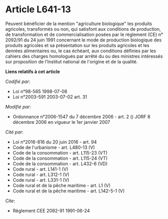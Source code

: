 # Article L641-13

Peuvent bénéficier de la mention "agriculture biologique" les produits agricoles, transformés ou non, qui satisfont aux
conditions de production, de transformation et de commercialisation posées par le règlement (CE) n° 2092/91 du 24 juin 1991
concernant le mode de production biologique des produits agricoles et sa présentation sur les produits agricoles et les
denrées alimentaires ou, le cas échéant, aux conditions définies par les cahiers des charges homologués par arrêté du ou des
ministres intéressés sur proposition de l'Institut national de l'origine et de la qualité.

**Liens relatifs à cet article**

_Codifié par_:

  - Loi n°98-565 1998-07-08
  - Loi n°2003-591 2003-07-02 art. 31

_Modifié par_:

  - Ordonnance n°2006-1547 du 7 décembre 2006 - art. 2 () JORF 8 décembre 2006 en vigueur le 1er janvier 2007

_Cité par_:

  - Loi n°2016-816 du 20 juin 2016 - art. 94
  - Code de l'urbanisme - art. L480-13 (V)
  - Code de la consommation - art. L115-23 (VT)
  - Code de la consommation - art. L115-24 (VT)
  - Code de la consommation - art. L432-6 (VD)
  - Code rural - art. L141-1 (V)
  - Code rural - art. L312-1 (V)
  - Code rural - art. L331-1 (V)
  - Code rural et de la pêche maritime - art. L1 (V)
  - Code rural et de la pêche maritime - art. L142-5-1 (V)

_Cite_:

  - Règlement CEE 2092-91 1991-06-24
